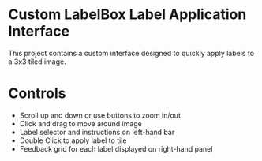 # Custom LabelBox Label Application Interface

This project contains a custom interface designed to quickly apply
labels to a 3x3 tiled image.

# Controls

- Scroll up and down or use buttons to zoom in/out
- Click and drag to move around image
- Label selector and instructions on left-hand bar
- Double Click to apply label to tile
- Feedback grid for each label displayed on right-hand panel

